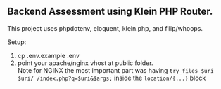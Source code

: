 ## Backend Assessment using Klein PHP Router.

This project uses phpdotenv, eloquent, klein.php, and filip/whoops. 

Setup: 

1. cp .env.example .env
2. point your apache/nginx vhost at public folder.  
    Note for NGINX the most important part was having ```try_files $uri $uri/ /index.php?q=$uri&$args;``` inside the ```location/{...}``` block
